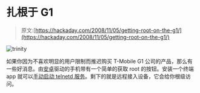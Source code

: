 # 扎根于 G1

> 原文:[https://hackaday.com/2008/11/05/getting-root-on-the-g1/](https://hackaday.com/2008/11/05/getting-root-on-the-g1/)

![](../Images/8a9328bea774429632bb4aac55b0b082.png "trinity")

如果你因为不喜欢明显的用户限制而推迟购买 T-Mobile G1 公司的产品，那么有一些好消息。由[安卓](http://www.mahalo.com/Android "Android - Mahalo")驱动的手机带有一个简单的获取 root 的按钮。安装一个终端 app 就可以[手动启动 telnetd 服务](http://blog.wired.com/gadgets/2008/11/googlephone-jai.html)。剩下的就是远程接入设备，它会给你根级访问。